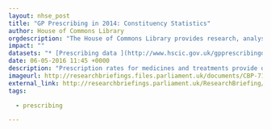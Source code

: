 ```yaml
---
layout: nhse_post
title: "GP Prescribing in 2014: Constituency Statistics"
author: House of Commons Library
orgdescription: "The House of Commons Library provides research, analysis and information services for MPs and their staff."
impact: ""
datasets: "* [Prescribing data ](http://www.hscic.gov.uk/gpprescribingdata) is from the monthly files published by the HSCIC"
date: 06-05-2016 11:45 +0000
description: "Prescription rates for medicines and treatments provide one useful measure of the burden of illness and disease across the country. This note provides statistics on prescriptions by GP practices in England as a whole and local variation for individual drugs and treatments."
imageurl: http://researchbriefings.files.parliament.uk/documents/CBP-7161/assets/e5856cb0-9d90-4ffd-8b64-037125226dff.png
external_link: http://researchbriefings.parliament.uk/ResearchBriefing/Summary/CBP-7161
tags:

  - prescribing

---
```

